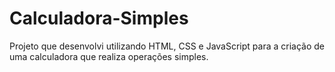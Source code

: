# Calculadora-Simples
Projeto que desenvolvi utilizando HTML, CSS e JavaScript para a criação de uma calculadora que realiza operações simples.
